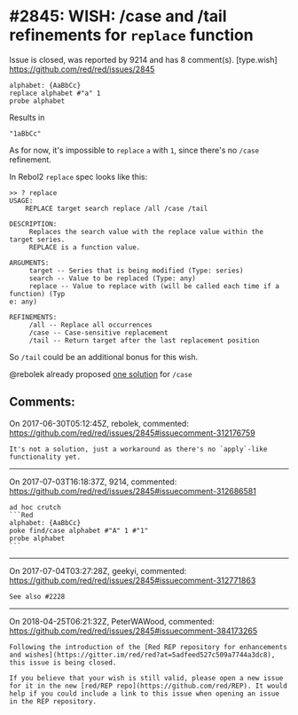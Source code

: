 
#2845: WISH: /case and /tail refinements for `replace` function
================================================================================
Issue is closed, was reported by 9214 and has 8 comment(s).
[type.wish]
<https://github.com/red/red/issues/2845>

```Red
alphabet: {AaBbCc}
replace alphabet #"a" 1
probe alphabet
```
Results in
```Red
"1aBbCc"
```

As for now, it's impossible to `replace` `a` with `1`, since there's no `/case` refinement.

In Rebol2 `replace` spec looks like this:
```Rebol
>> ? replace
USAGE:
    REPLACE target search replace /all /case /tail

DESCRIPTION:
     Replaces the search value with the replace value within the target series.
     REPLACE is a function value.

ARGUMENTS:
     target -- Series that is being modified (Type: series)
     search -- Value to be replaced (Type: any)
     replace -- Value to replace with (will be called each time if a function) (Typ
e: any)

REFINEMENTS:
     /all -- Replace all occurrences
     /case -- Case-sensitive replacement
     /tail -- Return target after the last replacement position
```

So `/tail` could be an additional bonus for this wish.

@rebolek already proposed [one solution](https://gist.github.com/rebolek/f5731bc1d9234ef15e2d4fe31f4f531f) for `/case`


Comments:
--------------------------------------------------------------------------------

On 2017-06-30T05:12:45Z, rebolek, commented:
<https://github.com/red/red/issues/2845#issuecomment-312176759>

    It's not a solution, just a workaround as there's no `apply`-like functionality yet.

--------------------------------------------------------------------------------

On 2017-07-03T16:18:37Z, 9214, commented:
<https://github.com/red/red/issues/2845#issuecomment-312686581>

    ad hoc crutch
    ```Red
    alphabet: {AaBbCc}
    poke find/case alphabet #"A" 1 #"1"
    probe alphabet
    ```

--------------------------------------------------------------------------------

On 2017-07-04T03:27:28Z, geekyi, commented:
<https://github.com/red/red/issues/2845#issuecomment-312771863>

    See also #2228 

--------------------------------------------------------------------------------

On 2018-04-25T06:21:32Z, PeterWAWood, commented:
<https://github.com/red/red/issues/2845#issuecomment-384173265>

    Following the introduction of the [Red REP repository for enhancements and wishes](https://gitter.im/red/red?at=5adfeed527c509a7744a3dc8), this issue is being closed.
    
    If you believe that your wish is still valid, please open a new issue for it in the new [red/REP repo](https://github.com/red/REP). It would help if you could include a link to this issue when opening an issue in the REP repository.

